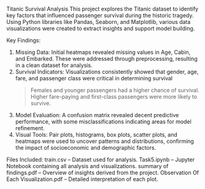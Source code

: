 Titanic Survival Analysis
This project explores the Titanic dataset to identify key factors that influenced passenger survival during the historic tragedy. Using Python libraries like Pandas, Seaborn, and Matplotlib, various data visualizations were created to extract insights and support model building.

Key Findings:
 1. Missing Data: Initial heatmaps revealed missing values in Age, Cabin, and Embarked. These were addressed through preprocessing, resulting in a clean dataset for analysis.
 2. Survival Indicators: Visualizations consistently showed that gender, age, fare, and passenger class were critical in determining survival
      > Females and younger passengers had a higher chance of survival.
      > Higher fare-paying and first-class passengers were more likely to survive.
 4. Model Evaluation: A confusion matrix revealed decent predictive performance, with some misclassifications indicating areas for model refinement.
 3. Visual Tools: Pair plots, histograms, box plots, scatter plots, and heatmaps were used to uncover patterns and distributions, confirming the impact of socioeconomic and demographic factors.

Files Included:
train.csv – Dataset used for analysis.
Task5.ipynb – Jupyter Notebook containing all analysis and visualizations.
summary of findings.pdf – Overview of insights derived from the project.
Observation Of Each Visualization.pdf – Detailed interpretation of each plot.
